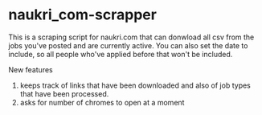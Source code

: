 # naukri_com-scrapper
This is a scraping script for naukri.com that can donwload all csv from the jobs you've posted and are currently active. You can also set the date to include, so all people who've applied before that won't be included.

New features
1) keeps track of links that have been downloaded and also of job types that have been processed.
2) asks for number of chromes to open at a moment
